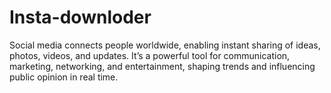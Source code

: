 # Insta-downloder
Social media connects people worldwide, enabling instant sharing of ideas, photos, videos, and updates. It’s a powerful tool for communication, marketing, networking, and entertainment, shaping trends and influencing public opinion in real time.

